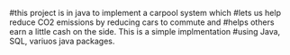 #this project is in java to implement a carpool system which 
#lets us help reduce CO2 emissions by reducing cars to commute and
#helps others earn a little cash on the side. This is a simple implmentation 
#using Java, SQL, variuos java packages.
